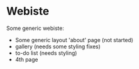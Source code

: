 # Webiste
Some generic webiste:
- Some generic layout 'about' page (not started)
- gallery (needs some styling fixes)
- to-do list (needs styling)
- 4th page
